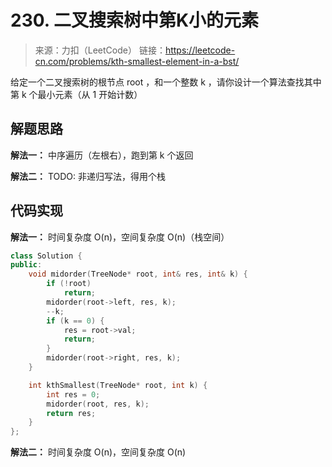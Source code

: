 # 230. 二叉搜索树中第K小的元素
> 来源：力扣（LeetCode）
链接：https://leetcode-cn.com/problems/kth-smallest-element-in-a-bst/

给定一个二叉搜索树的根节点 root ，和一个整数 k ，请你设计一个算法查找其中第 k 个最小元素（从 1 开始计数）


## 解题思路
**解法一：** 
中序遍历（左根右），跑到第 k 个返回

**解法二：** 
TODO: 非递归写法，得用个栈

## 代码实现

**解法一：**
时间复杂度 O(n)，空间复杂度 O(n)（栈空间）
```cpp
class Solution {
public:
    void midorder(TreeNode* root, int& res, int& k) {
        if (!root)
            return;
        midorder(root->left, res, k);
        --k;
        if (k == 0) {
            res = root->val;
            return;
        }
        midorder(root->right, res, k);
    }

    int kthSmallest(TreeNode* root, int k) {
        int res = 0;
        midorder(root, res, k);
        return res;
    }
};
```

**解法二：**
时间复杂度 O(n)，空间复杂度 O(n)
```cpp

```


